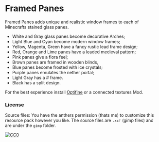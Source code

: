 # Framed Panes

Framed Panes adds unique and realistic window frames to each of Minecrafts stained glass panes.

- White and Gray glass panes become decorative Arches;
- Light Blue and Cyan become modern window frames;
- Yellow, Magenta, Green have a fancy rustic lead frame design;
- Red, Orange and Lime panes have a leaded medieval pattern;
- Pink panes give a flora feel;
- Brown panes are framed in wooden blinds, 
- Blue panes become frosted with ice crystals;
- Purple panes emulates the nether portal;
- Light Gray has a # frame. 
- Black has a split design.

For the best experience install [Optifine](https://optifine.net/home) or a connected textures Mod.



### License

Source files: You have the anthers permission (thats me) to customize this resource pack however you like. The source files are `.xcf` (gimp files) and are under the `gimp` folder. 


<p xmlns:dct="http://purl.org/dc/terms/" xmlns:vcard="http://www.w3.org/2001/vcard-rdf/3.0#">
  <a rel="license"
     href="/opsaaaaa/FramedPanes/blob/master/LICENSE">
    <img src="https://licensebuttons.net/p/zero/1.0/88x31.png" style="border-style: none;" alt="CC0" />
  </a>
</p>
